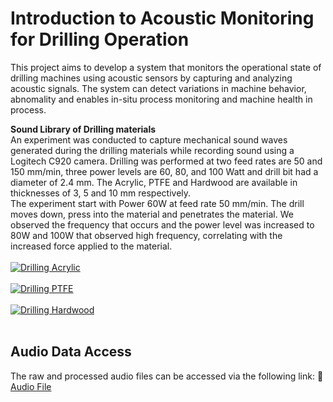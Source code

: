 # Introduction to Acoustic Monitoring for Drilling Operation
This project aims to develop a system that monitors the operational state of drilling machines using acoustic sensors by capturing and analyzing acoustic signals.
The system can detect variations in machine behavior, abnomality and enables in-situ process monitoring and machine health in process.

**Sound Library of Drilling materials**
<br>
An experiment was conducted to capture mechanical sound waves generated during the drilling materials while recording sound using a Logitech C920 camera.
Drilling was performed at two feed rates are 50 and 150 mm/min, three power levels are 60, 80, and 100 Watt and drill bit had a diameter of 2.4 mm.
The Acrylic, PTFE and Hardwood are available in thicknesses of 3, 5 and 10 mm respectively.
<br>
The experiment start with Power 60W at feed rate 50 mm/min. The drill moves down, press into the material and penetrates the material.
We observed the frequency that occurs and the power level was increased to 80W and 100W that observed high frequency, correlating with the increased force applied to the material. 
<br>
<br>
[![Drilling Acrylic](https://img.youtube.com/vi/ywRKRw5kEJM/0.jpg)](https://www.youtube.com/watch?v=ywRKRw5kEJM)
<br>
<br>
[![Drilling PTFE](https://img.youtube.com/vi/8MmbGZMqn0s/0.jpg)](https://www.youtube.com/watch?v=8MmbGZMqn0s)
<br>
<br>
[![Drilling Hardwood](https://img.youtube.com/vi/IHWydRdQkqU/0.jpg)](https://www.youtube.com/watch?v=IHWydRdQkqU)
<br>
<br>
## Audio Data Access
The raw and processed audio files can be accessed via the following link:
🔗 [Audio File](https://www.kaggle.com/datasets/pimolkanpian/drilling-sound-processing)
